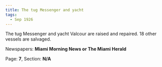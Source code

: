 ```yaml
---  
title: The tug Messenger and yacht  
tags:  
  - Sep 1926  
---  
```

  
The tug Messenger and yacht Valcour are raised and repaired. 18 other vessels are salvaged.  
  
Newspapers: **Miami Morning News or The Miami Herald**  
  
Page: **7**, Section: **N/A** 
